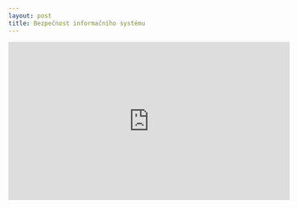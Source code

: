 ```yaml
---
layout: post
title: Bezpečnost informačního systému
---
```



<iframe width="560" height="315" src="https://www.youtube.com/watch?v=ogxG3zRaxTw" frameborder="0" allowfullscreen></iframe>

